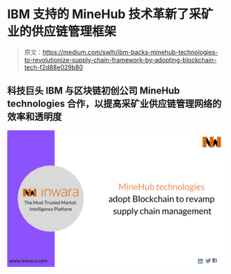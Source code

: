 # IBM 支持的 MineHub 技术革新了采矿业的供应链管理框架

> 原文：<https://medium.com/swlh/ibm-backs-minehub-technologies-to-revolutionize-supply-chain-framework-by-adopting-blockchain-tech-f2d88e029b80>

## 科技巨头 IBM 与区块链初创公司 MineHub technologies 合作，以提高采矿业供应链管理网络的效率和透明度

![](img/2ca9d21e6c7af28a19dc3b1fdf43ed03.png)